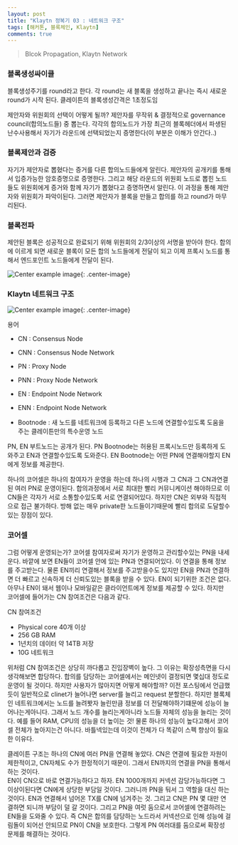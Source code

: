```yaml
---
layout: post
title: "Klaytn 정복기 03 : 네트워크 구조"
tags: [해커톤, 블록체인, Klaytn]
comments: true
---
```


> Blcok Propagation, Klaytn Network  

### 블록생성싸이클  
블록생성주기를 round라고 한다. 각 round는 새 블록을 생성하고 끝나는 즉시 새로운 round가 시작 된다. 클레이튼의 블록생성간격은 1초정도임

제안자와 위원회의 선택이 어떻게 될까? 제안자를 무작위 & 결정적으로 governance council(합의노드들) 중 뽑는다. 각각의 합의노드가 가장 최근의 블록헤더에서 파생된 난수사용해서 자기가 라운드에 선택되었는지 증명한다(이 부분은 이해가 안간다..)  

### 블록제안과 검증  
자기가 제안자로 뽑혔다는 증거를 다른 합의노드들에게 알린다. 제안자의 공개키를 통해서 입증가능한 암호증명으로 증명한다. 그리고 해당 라운드의 위원회 노드로 뽑힌 노드들도 위원회에게 증거와 함께 자기가 뽑혔다고 증명하면서 알린다. 이 과정을 통해 제안자와 위원회가 파악이된다. 그러면 제안자가 블록을 만들고 합의를 하고 round가 마무리된다.  

### 블록전파  
제안된 블록은 성공적으로 완료되기 위해 위원회의 2/3이상의 서명을 받아야 한다. 합의에 이르게 되면 새로운 블록이 모든 합의 노드들에게 전달이 되고 이제 프록시 노드를 통해서 엔드포인트 노드들에게 전달이 된다. 

![Center example image](https://user-images.githubusercontent.com/35067611/66627298-2edaef80-ec36-11e9-95af-6692d9534641.png "Center"){: .center-image}  

### Klaytn 네트워크 구조  
![Center example image](https://user-images.githubusercontent.com/35067611/66627400-909b5980-ec36-11e9-9c6e-95eeb63276b5.png "Center"){: .center-image}  

용어  
- CN : Consensus Node  
- CNN : Consensus Node Network  

- PN : Proxy Node  
- PNN : Proxy Node Network  

- EN : Endpoint Node Network  
- ENN : Endpoint Node Network  

- Bootnode : 새 노드를 네트워크에 등록하고 다른 노드에 연결할수있도록 도움을 주는 클레이튼만의 특수운영 노드  

PN, EN 부트노드는 공개가 된다. PN Bootnode는 허용된 프록시노드만 등록하게 도와주고 EN과 연결할수있도록 도와준다. EN Bootnode는 어떤 PN에 연결해야할지 EN에게 정보를 제공한다.  

하나의 코어셀은 하나의 참여자가 운영을 하는데 하나의 시행과 그 CN과 그 CN과연결된 여러 PN로 운영이된다. 합의과정에서 서로 최대한 빨리 커뮤니케이션 해야하므로 이 CN들은 각자가 서로 소통할수있도록 서로 연결되어있다. 하지만 CN은 외부와 직접적으로 접근 불가하다. 방해 없는 매우 private한 노드들이기때문에 빨리 합의로 도달할수있는 장점이 있다.  

### 코어셀  
그럼 어떻게 운영되는가? 코어셀 참여자로써 자기가 운영하고 관리할수있는 PN을 내세운다. 바깥에 보면 EN들이 코어셀 안에 있는 PN과 연결되어있다. 이 연결을 통해 정보를 주고받는다. 물론 EN끼리 연결해서 정보를 주고받을수도 있지만 EN을 PN과 연결하면 더 빠르고 신속하게 더 신뢰도있는 블록을 받을 수 있다. EN이 되기위한 조건은 없다. 아무나 EN이 돼서 웹이나 모바일같은 클라이언트에게 정보를 제공할 수 있다. 하지만 코어셀에 들어가는 CN 참여조건은 다음과 같다.  

CN 참여조건  
- Physical core 40개 이상  
- 256 GB RAM  
- 1년치의 데이터 약 14TB 저장  
- 10G 네트워크  

위처럼 CN 참여조건은 상당히 까다롭고 진입장벽이 높다. 그 이유는 확장성측면을 다시 생각해보면 합당하다. 합의를 담당하는 코어셀에서는 메인넷이 결정되면 몇십대 정도로 운영이 될 것이다. 하지만 사용자가 많아지면 어떻게 해야할까? 이전 포스팅에서 언급했듯이 일반적으로 clinet가 늘어나면 server를 늘리고 request 분할한다. 하지만 블록체인 네트워크에서는 노드를 늘려봣자 늘린만큼 정보를 더 전달해야하기떄문에 성능이 늘어나는게아니다. 그래서 노드 개수를 늘리는게아니라 노드들 자체의 성능을 늘리는 것이다. 예를 들어 RAM, CPU의 성능을 더 높이는 것! 물론 하나의 성능이 높다고해서 코어셀 전체가 높아지는건 아니다. 바틀넥있는데 이것이 전체가 다 똑같이 스펙 향상이 필요한 이유다.  

클레이튼 구조는 하나의 CN에 여러 PN을 연결해 놓았다. CN은 연결에 필요한 자원이 제한적이고, CN자체도 수가 한정적이기 때문이. 그래서 EN까지의 연결을 PN을 통해서 하는 것이다.  
EN이 CN으로 바로 연결가능하다고 하자. EN 1000개까지 커넥션 감당가능하다면 그 이상이된다면 CN에게 상당한 부담일 것이다. 그러니까 PN을 둬서 그 역할을 대신 하는 것이다. EN과 연결해서 넘어온 TX를 CN에 넘겨주는 것. 그리고 CN은 PN 몇 대만 연결하면 되니까 부담이 덜 갈 것이다. 그리고 PN을 여럿 둠으로서 코어셀에 연결하려는 EN들을 도와줄 수 있다. 즉 CN은 합의를 담당하는 노드라서 커넥션으로 인해 성능에 걸림돌이 되어선 안되므로 PN이 CN을 보호한다. 그렇게 PN 여러대를 둠으로써 확장성 문제를 해결하는 것이다.  